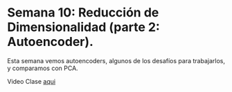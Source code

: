 # Semana 10: Reducción de Dimensionalidad (parte 2: Autoencoder).  

Esta semana vemos autoencoders, algunos de los desafíos para trabajarlos, y comparamos con PCA. 

Video Clase [aqui](https://drive.google.com/file/d/1-_KS3i-6keDt5F8YiZWGHtnBIeMsEG2K/view?usp=sharing)
